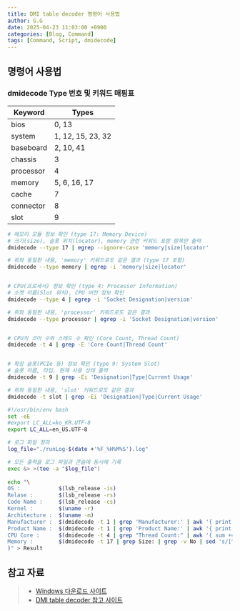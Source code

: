 ```yaml
---
title: DMI table decoder 명령어 사용법
author: G.G
date: 2025-04-23 11:03:00 +0900
categories: [Blog, Command]
tags: [Command, Script, dmidecode]
---
```


## 명령어 사용법

### dmidecode Type 번호 및 키워드 매핑표

| Keyword    | Types                  |
|------------|------------------------|
| bios       | 0, 13                  |
| system     | 1, 12, 15, 23, 32      |
| baseboard  | 2, 10, 41              |
| chassis    | 3                      |
| processor  | 4                      |
| memory     | 5, 6, 16, 17           |
| cache      | 7                      |
| connector  | 8                      |
| slot       | 9                      |


```bash
# 메모리 모듈 정보 확인 (type 17: Memory Device)
# 크기(size), 슬롯 위치(locator), memory 관련 키워드 포함 항목만 출력
dmidecode --type 17 | egrep --ignore-case 'memory|size|locator'

# 위와 동일한 내용, 'memory' 키워드로도 같은 결과 (type 17 포함)
dmidecode --type memory | egrep -i 'memory|size|locator'


# CPU(프로세서) 정보 확인 (type 4: Processor Information)
# 소켓 이름(Slot 위치), CPU 버전 정보 확인
dmidecode --type 4 | egrep -i 'Socket Designation|version'

# 위와 동일한 내용, 'processor' 키워드로도 같은 결과
dmidecode --type processor | egrep -i 'Socket Designation|version'


# CPU의 코어 수와 스레드 수 확인 (Core Count, Thread Count)
dmidecode -t 4 | grep -E 'Core Count|Thread Count'


# 확장 슬롯(PCIe 등) 정보 확인 (type 9: System Slot)
# 슬롯 이름, 타입, 현재 사용 상태 출력
dmidecode -t 9 | grep -Ei 'Designation|Type|Current Usage'

# 위와 동일한 내용, 'slot' 키워드로도 같은 결과
dmidecode -t slot | grep -Ei 'Designation|Type|Current Usage'
```

```bash
#!/usr/bin/env bash 
set -eE 
#export LC_ALL=ko_KR.UTF-8 
export LC_ALL=en_US.UTF-8

# 로그 파일 정의 
log_file="./runLog-$(date +'%F_%H%M%S').log"

# 모든 출력을 로그 파일과 콘솔에 동시에 기록 
exec &> >(tee -a "$log_file")
 
echo "\
OS :            $(lsb_release -is)
Relase :        $(lsb_release -rs)
Code Name :     $(lsb_release -cs)
Kernel :        $(uname -r)
Architecture :  $(uname -m)
Manufacturer :  $(dmidecode -t 1 | grep 'Manufacturer:' | awk '{ print $NF }')
Product Name :  $(dmidecode -t 1 | grep 'Product Name:' | awk '{ print $NF }')
CPU Core :      $(dmidecode -t 4 | grep "Thread Count:" | awk '{ sum += $3 } END { print sum }')
Memory :        $(dmidecode -t 17 | grep Size: | grep -v No | sed 's/[^0-9]//g' | paste -sd+ | bc
)" > Result
```

## 참고 자료
> - [Windows 다운로드 사이트](http://downloads.sourceforge.net/gnuwin32/dmidecode-2.10-bin.zip)
> - [DMI table decoder 참고 사이트](https://linux.die.net/man/8/dmidecode/)